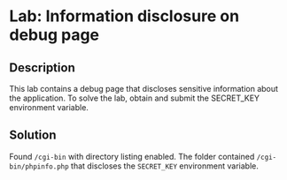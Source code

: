 # Lab: Information disclosure on debug page
## Description
This lab contains a debug page that discloses sensitive information about the application. To solve the lab, obtain and submit the SECRET_KEY environment variable.

## Solution
Found `/cgi-bin` with directory listing enabled. The folder contained `/cgi-bin/phpinfo.php` that discloses the `SECRET_KEY` environment variable.
